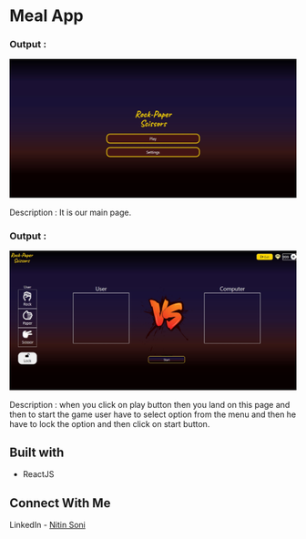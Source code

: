 # Meal App

### Output : 
![webpage](./public/assets/homepage.jpg)

Description : It is our main page.

### Output : 
![webpage](./public/assets/game.jpg)

Description : when you click on play button then you land on this page and then to start the game user have to select option from the menu and then he have to lock the option and then click on start button.

## Built with
* ReactJS

## Connect With Me
LinkedIn - [Nitin Soni](www.linkedin.com/in/nitin-soni-19bb7317b)